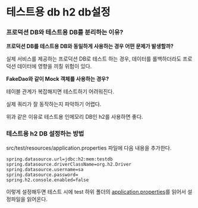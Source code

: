 # 테스트용 db h2 db설정

### 프로덕션 DB와 테스트용 DB를 분리하는 이유?

**프로덕션 DB를 테스트용 DB와 동일하게 사용하는 경우 어떤 문제가 발생할까?**

실제 서비스를 제공하는 프로덕션 DB로 테스트 하는 경우, 데이터를 롤백하더라도 프로덕션 데이터에 영향을 끼칠 위험이 있다.

**FakeDao와 같이 Mock 객체를 사용하는 경우?**

테이블 관계가 복잡해지면 테스트하기 어려워진다.

실제 쿼리가 잘 동작하는지 파악하기 어렵다.

위과 같은 이유로 테스트용 인메모리 DB인 h2를 사용하면 좋다. 

### 테스트용 h2 DB 설정하는 방법

src/test/resources/application.properties 파일에 다음 내용을 추가한다.

```
spring.datasource.url=jdbc:h2:mem:testdb
spring.datasource.driverClassName=org.h2.Driver
spring.datasource.username=sa
spring.datasource.password=
spring.h2.console.enabled=false
```

이렇게 설정해두면 테스트 시에 test 하위 폴더의 [application.properties](http://application.properties)를 읽어서 설정파일을 읽어온다.